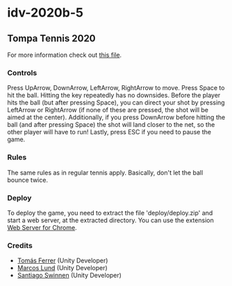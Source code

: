 # idv-2020b-5

## Tompa Tennis 2020

For more information check out [this file](./docs/Informe.pdf).

### Controls

Press UpArrow, DownArrow, LeftArrow, RightArrow to move.
Press Space to hit the ball. Hitting the key repeatedly has no downsides.
Before the player hits the ball (but after pressing Space), you can direct your shot by pressing LeftArrow or RightArrow (if none of these are pressed, the shot will be aimed at the center).
Additionally, if you press DownArrow before hitting the ball (and after pressing Space) the shot will land closer to the net, so the other player will have to run!
Lastly, press ESC if you need to pause the game.

### Rules
The same rules as in regular tennis apply. Basically, don't let the ball bounce twice.

### Deploy
To deploy the game, you need to extract the file 'deploy/deploy.zip' and start a web server, at the extracted directory. You can use the extension [Web Server for Chrome](https://chrome.google.com/webstore/detail/web-server-for-chrome/ofhbbkphhbklhfoeikjpcbhemlocgigb/related).

### Credits

- [Tomás Ferrer](https://github.com/tferrerITBA) (Unity Developer)
- [Marcos Lund](https://github.com/marcoslund) (Unity Developer)
- [Santiago Swinnen](https://github.com/santiagoswinnen) (Unity Developer)
